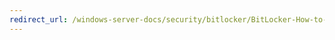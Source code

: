 ```yaml
---
redirect_url: /windows-server-docs/security/bitlocker/BitLocker-How-to-deploy-on-Windows-Server-2012.md
---
```

